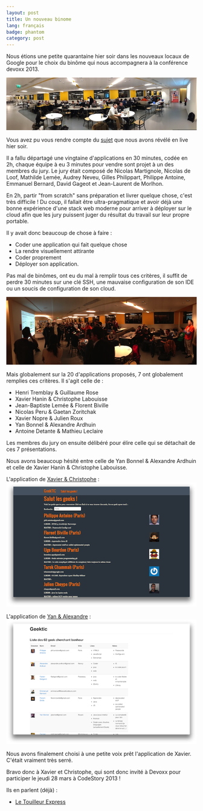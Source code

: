 ```yaml
---
layout: post
title: Un nouveau binome
lang: français
badge: phantom
category: post
---
```


Nous étions une petite quarantaine hier soir dans les nouveaux locaux de Google pour le choix du binôme qui nous accompagnera à la conférence devoxx 2013.

![Les 2 algos](/images/finale-2013/8.jpg)

Vous avez pu vous rendre compte du [sujet](http://code-story.net/2013/02/21/concours-2013-phase-2.html) que nous avons révélé en live hier soir.

Il a fallu départagé une vingtaine d'applications en 30 minutes, codée en 2h, chaque équipe à eu 3 minutes pour vendre sont projet à un des membres du jury. Le jury était composé de Nicolas Martignole, Nicolas de Loof, Mathilde Lemée, Audrey Neveu, Gilles Philippart, Philippe Antoine, Emmanuel Bernard, David Gageot et Jean-Laurent de Morlhon.

En 2h, partir "from scratch" sans préparation et livrer quelque chose, c'est très difficile ! Du coup, il fallait être ultra-pragmatique et avoir déjà une bonne expérience d'une stack web moderne pour arriver à déployer sur le cloud afin que les jury puissent juger du résultat du travail sur leur propre portable.

Il y avait donc beaucoup de chose à faire :

 * Coder une application qui fait quelque chose
 * La rendre visuellement attirante
 * Coder proprement
 * Déployer son application.

Pas mal de binômes, ont eu du mal à remplir tous ces critères, il suffit de perdre 30 minutes sur une clé SSH, une mauvaise configuration de son IDE ou un soucis de configuration de son cloud.

![Les 2 algos](/images/finale-2013/5.jpg)

Mais globalement sur la 20 d'applications proposés, 7 ont globalement remplies ces critères.
Il s'agit celle de :

* Henri Tremblay & Guillaume Rose 
* Xavier Hanin & Christophe Labouisse
* Jean-Baptiste Lemée & Florent Biville
* Nicolas Peru & Gaetan Zoritchak
* Xavier Nopre & Julien Roux
* Yan Bonnel & Alexandre Ardhuin
* Antoine Detante & Mathieu Leclaire

Les membres du jury on ensuite délibéré pour élire celle qui se détachait de ces 7 présentations.

Nous avons beaucoup hésité entre celle de Yan Bonnel & Alexandre Ardhuin et celle de Xavier Hanin & Christophe Labouisse.


L'application de [Xavier & Christophe](http://codestory.xhan.in:8080) :
![L'application de Xavier & Christophe](/images/finale-2013/xavier-christophe.png)

L'application de [Yan & Alexandre](http://serveur.ybonnel.fr:8080/) :
![L'application de Yan & Alexandre](/images/finale-2013/yan-alexandre.png)


Nous avons finalement choisi à une petite voix prêt l'application de Xavier. C'était vraiment très serré.

Bravo donc à Xavier et Christophe, qui sont donc invité à Devoxx pour participer le jeudi 28 mars à CodeStory 2013 !

Ils en parlent (déjà) :

* [Le Touilleur Express](http://www.touilleur-express.fr/2013/02/22/finale-2013-de-code-story-chez-google-france/)
